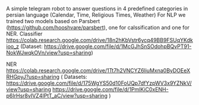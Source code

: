 A simple telegram robot to answer questions in 4 predefined categories in persian language (Calendar, Time, Religious Times, Weather)
For NLP we trained two models based on Parsbert (https://github.com/hooshvare/parsbert), one for calssification and one for NER.
Classifier https://colab.research.google.com/drive/18n2hKbVstr6ycq49BB9FSUqYKdkioo_z
 (Dataset: https://drive.google.com/file/d/1McGJhSnSOdohpBQvPT91-NokWJwqkOVn/view?usp=sharing)
 
NER https://colab.research.google.com/drive/1Tt7h2VNCYZ6liuMxna0ByDOEeXRHGpyJ?usp=sharing
  (
  Datasets:
        https://drive.google.com/file/d/175WgYS50d10FoUQp7dfYzpWV3x9YZNkV/view?usp=sharing
        https://drive.google.com/file/d/1PmlKiC0xENH-p6IrHsr8vIVZ4IPtT_aC/view?usp=sharing
        )

